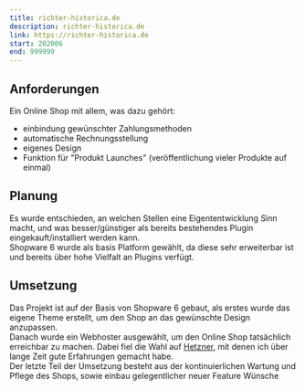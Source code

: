 ```yaml
---
title: richter-historica.de
description: richter-historica.de 
link: https://richter-historica.de  
start: 202006  
end: 999999  
---
```


<Card>

## Anforderungen
Ein Online Shop mit allem, was dazu gehört:
- einbindung gewünschter Zahlungsmethoden
- automatische Rechnungsstellung
- eigenes Design
- Funktion für "Produkt Launches" (veröffentlichung vieler Produkte auf einmal)

</Card>

<Card>

## Planung
Es wurde entschieden, an welchen Stellen eine Eigententwicklung Sinn macht, und was besser/günstiger als bereits bestehendes Plugin eingekauft/installiert werden kann.  
Shopware 6 wurde als basis Platform gewählt, da diese sehr erweiterbar ist und bereits über hohe Vielfalt an Plugins verfügt.

</Card>

<Card>

## Umsetzung

Das Projekt ist auf der Basis von Shopware 6 gebaut, als erstes wurde das eigene Theme erstellt, um den Shop an das gewünschte Design anzupassen.  
Danach wurde ein Webhoster ausgewählt, um den Online Shop tatsächlich erreichbar zu machen. Dabei fiel die Wahl auf [Hetzner](https://www.hetzner.com/), mit denen ich über lange Zeit gute Erfahrungen gemacht habe.  
Der letzte Teil der Umsetzung besteht aus der kontinuierlichen Wartung und Pflege des Shops, sowie einbau gelegentlicher neuer Feature Wünsche 


</Card>
